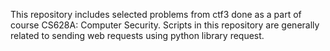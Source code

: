 This repository includes selected problems from ctf3 done as a part of course CS628A: Computer Security. Scripts in this repository are generally related to sending web requests using python library request.
